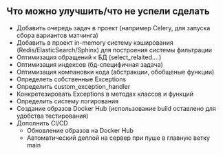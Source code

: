 ## Что можно улучшить/что не успели сделать

- Добавить очередь задач в проект (например Celery, для запуска сбора вариантов матчинга)
- Добавить в проект in-memory систему кэширования (Redis/ElasticSearch/Sphinx) для построения системы фильтрации
- Оптимизация обращений к БД (select_relaited....)
- Оптимизация индексов (бд-специфичная задача)
- Оптимизация компановки кода (абстракции, обобщеные функции)
- Определеть собственные Exceptions
- Определить custom_exception_handler
- Конкретезировать Exceptions в методах классов и функций
- Определить систему логирования
- Создание образов Docker Hub (использование build оставлено для удобства тестирования)
- Дополнить CI/CD 
    - Обновление образов на Docker Hub
    - Автоматический деплой на сервер при пуше в главную ветку main
